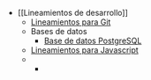 - [[Lineamientos de desarrollo]]
	- [Lineamientos para Git](https://salsa.crip.conacyt.mx/guidelines/git/)
	- Bases de datos
		- [Base de datos PostgreSQL](https://salsa.crip.conacyt.mx/guidelines/database/)
	- [Lineamientos para Javascript](https://salsa.crip.conacyt.mx/guidelines/javascript/)
	-
		-